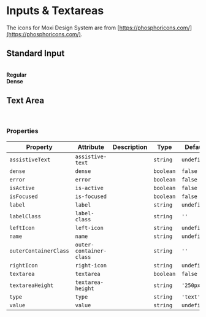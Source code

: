# Inputs & Textareas

The icons for Moxi Design System are from [https://phosphoricons.com/](https://phosphoricons.com/).

## Standard Input

<br />
<section class="mds">
  <div class="flex flex-row flex-nowrap justify-between">
    <div style="width: 47%;">
      <strong>Regular</strong>
      <div class="my-20">
        <mx-input label="Placeholder"></mx-input>
      </div>
      <div class="my-20">
        <mx-input label="Placeholder & Left Icon" left-icon="ph-apple-logo"></mx-input>
      </div>
      <div class="my-20">
        <mx-input label="Placeholder & Right Icon" right-icon="ph-apple-logo"></mx-input>
      </div>
      <div class="my-20">
        <mx-input label="Placeholder & Assistive Text" assistive-text="Helpful text about input"></mx-input>
      </div>
      <div class="my-20">
        <mx-input label="Placeholder & Right Icon" value="Some Error" error></mx-input>
      </div>
    </div>
    <div style="width: 47%;">
      <strong>Dense</strong>
      <div class="my-20">
        <mx-input label="Placeholder" dense></mx-input>
      </div>
      <div class="my-20">
        <mx-input label="Placeholder & Left Icon" left-icon="ph-apple-logo" dense></mx-input>
      </div>
      <div class="my-20">
        <mx-input label="Placeholder & Right Icon" right-icon="ph-apple-logo" dense></mx-input>
      </div>
      <div class="my-20">
        <mx-input label="Placeholder & Assistive Text" assistive-text="Helpful text about input" dense></mx-input>
      </div>
      <div class="my-20">
        <mx-input label="Placeholder & Right Icon" right-icon="ph-apple-logo" value="Some Error" error dense></mx-input>
      </div>
    </div>
  </div>
</section>

## Text Area

<br />
<mx-input label="Placeholder" textarea=true></mx-input>

### Properties

| Property              | Attribute               | Description | Type      | Default     |
| --------------------- | ----------------------- | ----------- | --------- | ----------- |
| `assistiveText`       | `assistive-text`        |             | `string`  | `undefined` |
| `dense`               | `dense`                 |             | `boolean` | `false`     |
| `error`               | `error`                 |             | `boolean` | `false`     |
| `isActive`            | `is-active`             |             | `boolean` | `false`     |
| `isFocused`           | `is-focused`            |             | `boolean` | `false`     |
| `label`               | `label`                 |             | `string`  | `undefined` |
| `labelClass`          | `label-class`           |             | `string`  | `''`        |
| `leftIcon`            | `left-icon`             |             | `string`  | `undefined` |
| `name`                | `name`                  |             | `string`  | `undefined` |
| `outerContainerClass` | `outer-container-class` |             | `string`  | `''`        |
| `rightIcon`           | `right-icon`            |             | `string`  | `undefined` |
| `textarea`            | `textarea`              |             | `boolean` | `false`     |
| `textareaHeight`      | `textarea-height`       |             | `string`  | `'250px'`   |
| `type`                | `type`                  |             | `string`  | `'text'`    |
| `value`               | `value`                 |             | `string`  | `undefined` |
